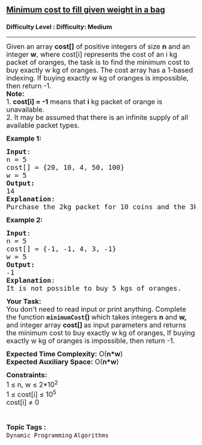 <h2><a href="https://www.geeksforgeeks.org/problems/minimum-cost-to-fill-given-weight-in-a-bag1956/1?page=1&category=Dynamic%20Programming&difficulty=Medium&status=unsolved&sortBy=submissions">Minimum cost to fill given weight in a bag</a></h2><h3>Difficulty Level : Difficulty: Medium</h3><hr><div class="problems_problem_content__Xm_eO"><p><span style="font-size: 18px;"><span style="font-size: 18px;">Given an array <strong>cost[]</strong> of positive integers of size <strong>n</strong> and an integer <strong>w</strong>, where cost[i] represents the cost of an i kg packet of oranges, the task is to find the minimum cost to buy exactly w kg of oranges. The cost array has a 1-based indexing. If buying exactly w kg of oranges is impossible, then return -1.</span><br></span><span style="font-size: 18px;"><strong>Note:</strong><br>1. <strong>cost[i] = -1</strong> means that <strong>i</strong> kg packet of orange is unavailable.<br>2. </span> <span style="font-size: 18px;">It may be assumed that there is an infinite supply of all available packet types.</span></p>
<p><span style="font-size: 18px;"><strong>Example 1:</strong></span></p>
<pre><span style="font-size: 18px;"><strong>Input</strong>: <br>n = 5<br>cost[] = {20, 10, 4, 50, 100} <br>w = 5
<strong>Output:</strong> <br>14
<strong>Explanation</strong>: <br>Purchase the 2kg packet for 10 coins and the 3kg packet for 4 coins to buy 5kg of oranges for 14 coins.</span></pre>
<p><span style="font-size: 18px;"><strong>Example 2:</strong></span></p>
<pre><span style="font-size: 18px;"><strong>Input</strong>: <br>n = 5<br>cost[] = {-1, -1, 4, 3, -1}<br>w = 5
<strong>Output:</strong> <br>-1
<strong>Explanation</strong>: <br>It is not possible to buy 5 kgs of oranges.</span></pre>
<p><span style="font-size: 18px;"><strong>Your Task:&nbsp;&nbsp;</strong><br>You don't need to read input or print anything. Complete the function <strong><code>minimumCost</code>()&nbsp;</strong>which takes integers <strong>n</strong> and <strong>w, </strong>and integer array <strong>cost[] </strong>as input parameters and returns the minimum cost to buy exactly w kg of oranges, </span><span style="font-size: 18px;">If buying exactly w kg of oranges is impossible, then return -1.</span></p>
<p><span style="font-size: 18px;"><strong>Expected Time Complexity:</strong> O(<strong>n*w</strong>)<br><strong>Expected Auxiliary Space:</strong> O(<strong>n*w</strong>)</span></p>
<p><span style="font-size: 18px;"><strong>Constraints:</strong><br>1 ≤ n, w ≤ 2*10<sup>2</sup></span><br><span style="font-size: 18px;">1 ≤ cost[i] ≤ 10<sup>5</sup></span><br><span style="font-size: 18px;">cost[i] ≠ 0</span></p></div><br><p><span style=font-size:18px><strong>Topic Tags : </strong><br><code>Dynamic Programming</code>&nbsp;<code>Algorithms</code>&nbsp;
